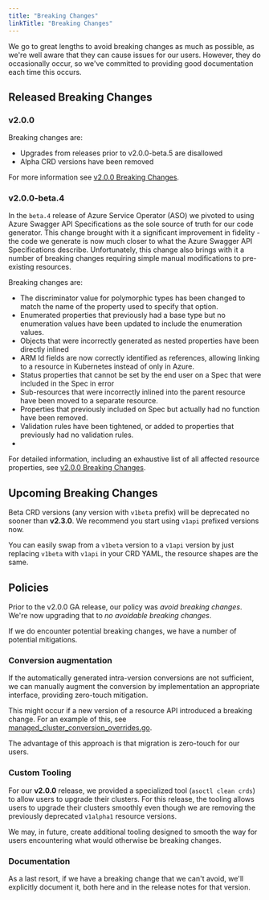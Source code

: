 ```yaml
---
title: "Breaking Changes"
linkTitle: "Breaking Changes"
---
```

We go to great lengths to avoid breaking changes as much as possible, as we're well aware that they can cause issues for our users. However, they do occasionally occur, so we've committed to providing good documentation each time this occurs.

## Released Breaking Changes

### v2.0.0

Breaking changes are:

* Upgrades from releases prior to v2.0.0-beta.5 are disallowed
* Alpha CRD versions have been removed

For more information see [v2.0.0 Breaking Changes](./breaking-changes-v2.0.0).

### v2.0.0-beta.4

In the `beta.4` release of Azure Service Operator (ASO) we pivoted to using Azure Swagger API Specifications as the sole source of truth for our code generator. This change brought with it a significant improvement in fidelity - the code we generate is now much closer to what the Azure Swagger API Specifications describe. Unfortunately, this change also brings with it a number of breaking changes requiring simple manual modifications to pre-existing resources.

Breaking changes are:

* The discriminator value for polymorphic types has been changed to match the name of the property used to specify that option.
* Enumerated properties that previously had a base type but no enumeration values have been updated to include the enumeration values.
* Objects that were incorrectly generated as nested properties have been directly inlined
* ARM Id fields are now correctly identified as references, allowing linking to a resource in Kubernetes instead of only in Azure.
* Status properties that cannot be set by the end user on a Spec that were included in the Spec in error
* Sub-resources that were incorrectly inlined into the parent resource have been moved to a separate resource.
* Properties that previously included on Spec but actually had no function have been removed.
* Validation rules have been tightened, or added to properties that previously had no validation rules.
* 
For detailed information, including an exhaustive list of all affected resource properties, see [v2.0.0 Breaking Changes](./breaking-changes-v2.0.0-beta.4).

## Upcoming Breaking Changes

Beta CRD versions (any version with `v1beta` prefix) will be deprecated no sooner than **v2.3.0**. 
We recommend you start using `v1api` prefixed versions now. 

You can easily swap from a `v1beta` version to a `v1api` version by just replacing `v1beta` with `v1api` in your CRD YAML, the resource shapes are the same.

## Policies

Prior to the v2.0.0 GA release, our policy was *avoid breaking changes*. 
We're now upgrading that to *no avoidable breaking changes*.

If we do encounter potential breaking changes, we have a number of potential mitigations.

### Conversion augmentation

If the automatically generated intra-version conversions are not sufficient, we can manually augment the conversion by implementation an appropriate interface, providing zero-touch mitigation. 

This might occur if a new version of a resource API introduced a breaking change. For an example of this, see [managed_cluster_conversion_overrides.go](https://github.com/Azure/azure-service-operator/blob/main/v2/api/containerservice/v1api20210501storage/managed_cluster_conversion_overrides.go).

The advantage of this approach is that migration is zero-touch for our users.

### Custom Tooling

For our **v2.0.0** release, we provided a specialized tool (`asoctl clean crds`) to allow users to upgrade their clusters. For this release, the tooling allows users to upgrade their clusters smoothly even though we are removing the previously deprecated `v1alpha1` resource versions.

We may, in future, create additional tooling designed to smooth the way for users encountering what would otherwise be breaking changes.

### Documentation

As a last resort, if we have a breaking change that we can't avoid, we'll explicitly document it, both here and in the release notes for that version.
